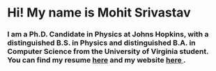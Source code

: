 <h1>
Hi! My name is Mohit Srivastav
</h1>
<h3>
I am a Ph.D. Candidate in Physics at Johns Hopkins, with a distinguished B.S. in Physics and distinguished B.A. in Computer Science from the University of Virginia student. 
  <br>
You can find my resume <a href= "https://raw.githubusercontent.com/Boxrof/Boxrof/main/Resume_Mohit_Srivastav.pdf"> here</a> and my website <a href="https://boxrof.github.io/"> here </a>.
</h3>
